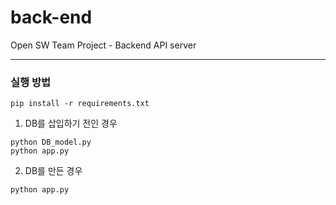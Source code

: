 # back-end
Open SW Team Project - Backend API server

---

### 실행 방법

```angular2html
pip install -r requirements.txt
```

1. DB를 삽입하기 전인 경우
```angular2html
python DB_model.py
python app.py
```

2. DB를 만든 경우
```angular2html
python app.py
```
